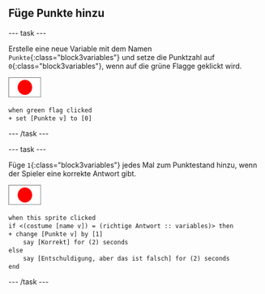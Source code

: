 ## Füge Punkte hinzu

--- task ---

Erstelle eine neue Variable mit dem Namen `Punkte`{:class="block3variables"} und setze die Punktzahl auf `0`{:class="block3variables"}, wenn auf die grüne Flagge geklickt wird.

![Flaggenfigur](images/flag-sprite.png)

```blocks3
when green flag clicked
+ set [Punkte v] to [0]
```

--- /task ---

--- task ---

Füge `1`{:class="block3variables"} jedes Mal zum Punktestand hinzu, wenn der Spieler eine korrekte Antwort gibt.

![Flaggenfigur](images/flag-sprite.png)

```blocks3
when this sprite clicked
if <(costume [name v]) = (richtige Antwort :: variables)> then
+ change [Punkte v] by [1]
    say [Korrekt] for (2) seconds
else
    say [Entschuldigung, aber das ist falsch] for (2) seconds
end
```

--- /task ---
